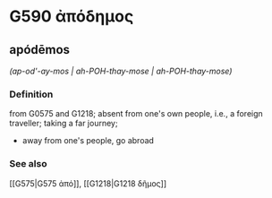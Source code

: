 # G590 ἀπόδημος

## apódēmos

_(ap-od'-ay-mos | ah-POH-thay-mose | ah-POH-thay-mose)_

### Definition

from G0575 and G1218; absent from one's own people, i.e., a foreign traveller; taking a far journey; 

- away from one's people, go abroad

### See also

[[G575|G575 ἀπό]], [[G1218|G1218 δῆμος]]
